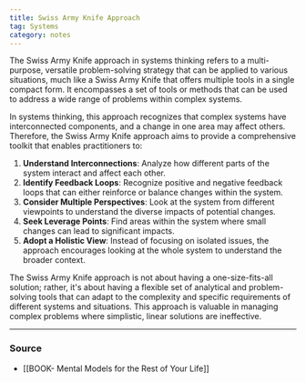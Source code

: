 ```yaml
---
title: Swiss Army Knife Approach
tag: Systems
category: notes
---
```


The Swiss Army Knife approach in systems thinking refers to a multi-purpose, versatile problem-solving strategy that can be applied to various situations, much like a Swiss Army Knife that offers multiple tools in a single compact form. It encompasses a set of tools or methods that can be used to address a wide range of problems within complex systems.

In systems thinking, this approach recognizes that complex systems have interconnected components, and a change in one area may affect others. Therefore, the Swiss Army Knife approach aims to provide a comprehensive toolkit that enables practitioners to:

1. **Understand Interconnections**: Analyze how different parts of the system interact and affect each other.
2. **Identify Feedback Loops**: Recognize positive and negative feedback loops that can either reinforce or balance changes within the system.
3. **Consider Multiple Perspectives**: Look at the system from different viewpoints to understand the diverse impacts of potential changes.
4. **Seek Leverage Points**: Find areas within the system where small changes can lead to significant impacts.
5. **Adopt a Holistic View**: Instead of focusing on isolated issues, the approach encourages looking at the whole system to understand the broader context.

The Swiss Army Knife approach is not about having a one-size-fits-all solution; rather, it's about having a flexible set of analytical and problem-solving tools that can adapt to the complexity and specific requirements of different systems and situations. This approach is valuable in managing complex problems where simplistic, linear solutions are ineffective.

--- 
### Source
- [[BOOK- Mental Models for the Rest of Your Life]]